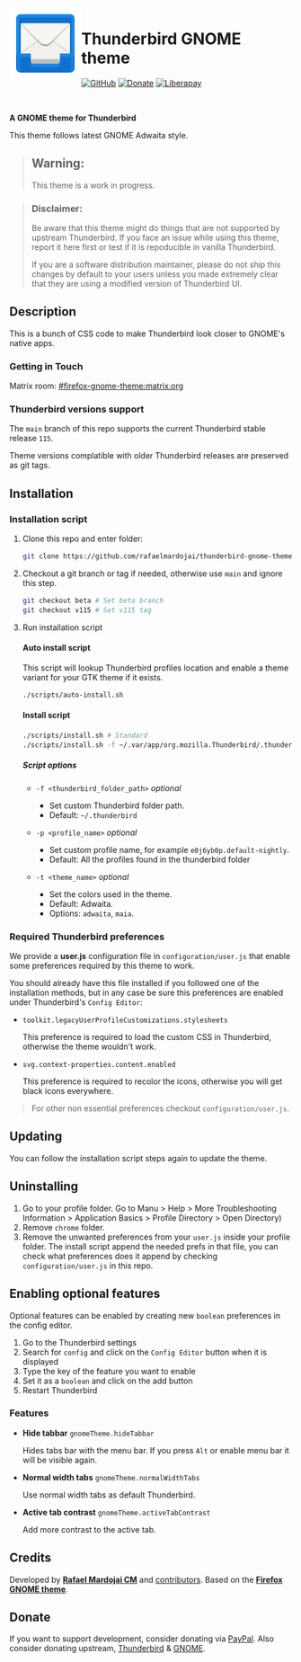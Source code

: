 <img src="icon.svg" alt="Thunderbird GNOME theme" width="128" align="left"/>

# Thunderbird GNOME theme

[![GitHub](https://img.shields.io/github/license/rafaelmardojai/thunderbird-gnome-theme.svg)](https://github.com/rafaelmardojai/thunderbird-gnome-theme/blob/master/LICENSE)
[![Donate](https://img.shields.io/badge/PayPal-Donate-gray.svg?style=flat&logo=paypal&colorA=0071bb&logoColor=fff)](https://paypal.me/RafaelMardojaiCM)
[![Liberapay](https://img.shields.io/liberapay/receives/rafaelmardojai.svg?logo=liberapay)](https://liberapay.com/rafaelmardojai/donate)

<br>

**A GNOME theme for Thunderbird**

This theme follows latest GNOME Adwaita style.

> ## Warning:
> This theme is a work in progress.

> ### Disclaimer:
> Be aware that this theme might do things that are not supported by upstream Thunderbird. If you face an issue while using this theme, report it here first or test if it is repoducible in vanilla Thunderbird.
>
> If you are a software distribution maintainer, please do not ship this changes by default to your users unless you made extremely clear that they are using a modified version of Thunderbird UI.

## Description

This is a bunch of CSS code to make Thunderbird look closer to GNOME's native apps.

### Getting in Touch

Matrix room: [#firefox-gnome-theme:matrix.org](https://matrix.to/#/#firefox-gnome-theme:matrix.org)

### Thunderbird versions support

The `main` branch of this repo supports the current Thunderbird stable release `115`.

Theme versions complatible with older Thunderbird releases are preserved as git tags.

## Installation

### Installation script
1. Clone this repo and enter folder:

	```sh
	git clone https://github.com/rafaelmardojai/thunderbird-gnome-theme && cd thunderbird-gnome-theme
	```
2. Checkout a git branch or tag if needed, otherwise use `main` and ignore this step.
	```sh
	git checkout beta # Set beta branch
	git checkout v115 # Set v115 tag
	```
3. Run installation script

	#### Auto install script

	This script will lookup Thunderbird profiles location and enable a theme variant for your GTK theme if it exists.
	```sh
	./scripts/auto-install.sh
	```
	#### Install script
	```sh
	./scripts/install.sh # Standard
	./scripts/install.sh -f ~/.var/app/org.mozilla.Thunderbird/.thunderbird # Flatpak
	```

	##### Script options
	- `-f <thunderbird_folder_path>` *optional*
		- Set custom Thunderbird folder path.
		- Default: `~/.thunderbird`

	- `-p <profile_name>` *optional*
		- Set custom profile name, for example `e0j6yb0p.default-nightly`.
		- Default: All the profiles found in the thunderbird folder

	- `-t <theme_name>` *optional*
		- Set the colors used in the theme.
		- Default: Adwaita.
		- Options: `adwaita`, `maia`.


### Required Thunderbird preferences
We provide a **user.js** configuration file in `configuration/user.js` that enable some preferences required by this theme to work.

You should already have this file installed if you followed one of the installation methods, but in any case be sure this preferences are enabled under Thunderbird's `Config Editor`:

- `toolkit.legacyUserProfileCustomizations.stylesheets`

	This preference is required to load the custom CSS in Thunderbird, otherwise the theme wouldn't work.

- `svg.context-properties.content.enabled`

	This preference is required to recolor the icons, otherwise you will get black icons everywhere.

> For other non essential preferences checkout `configuration/user.js`.

## Updating

You can follow the installation script steps again to update the theme.

## Uninstalling
1. Go to your profile folder. Go to Manu > Help > More Troubleshooting Information >  Application Basics > Profile Directory > Open Directory)
2. Remove `chrome` folder.
3. Remove the unwanted preferences from your `user.js` inside your profile folder. The install script append the needed prefs in that file, you can check what preferences does it append by checking `configuration/user.js` in this repo.

## Enabling optional features
Optional features can be enabled by creating new `boolean` preferences in the config editor.

1. Go to the Thunderbird settings
2. Search for `config` and click on the `Config Editor` button when it is displayed
3. Type the key of the feature you want to enable
4. Set it as a `boolean` and click on the add button
5. Restart Thunderbird

### Features

- **Hide tabbar** `gnomeTheme.hideTabbar`

	Hides tabs bar with the menu bar. If you press `Alt` or enable menu bar it will be visible again.

- **Normal width tabs** `gnomeTheme.normalWidthTabs`

	Use normal width tabs as default Thunderbird.

- **Active tab contrast** `gnomeTheme.activeTabContrast`

	Add more contrast to the active tab.

## Credits
Developed by **[Rafael Mardojai CM](https://github.com/rafaelmardojai)** and [contributors](https://github.com/rafaelmardojai/thunderbird-gnome-theme/graphs/contributors). Based on the **[Firefox GNOME theme](https://github.com/rafaelmardojai/firefox-gnome-theme)**.

## Donate
If you want to support development, consider donating via [PayPal](https://paypal.me/RafaelMardojaiCM). Also consider donating upstream, [Thunderbird](https://www.thunderbird.net/?form=support) & [GNOME](https://www.gnome.org/support-gnome/).
